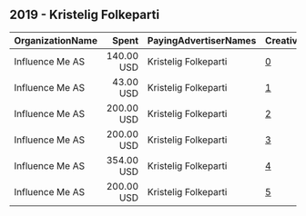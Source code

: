 ## 2019 - Kristelig Folkeparti 
|OrganizationName|Spent|PayingAdvertiserNames|CreativeUrls|Impressions|Genders|AgeBrackets|CountryCodes|BillingAddresses|CandidateBallotInformation|
|:---|---:|:---|:---|---:|:---|:---|:---|:---|:---|
|Influence Me AS|140.00 USD|Kristelig Folkeparti|[0](https://www.snap.com/political-ads/asset/f99da00f2fcae8c93129ba4fcfb9d44a8f294c09c5c81cf99de682ceb1455de5?mediaType=mp4)|76,026||18-25|norway|"Banken,Frosta,7633,NO"||
|Influence Me AS|43.00 USD|Kristelig Folkeparti|[1](https://www.snap.com/political-ads/asset/f1bf6bbdc6b1bec62c5c67de5fb87495bddf62c750ec0c06e0cf2405b61014f7?mediaType=mp4)|5,065||18-25|norway|"Banken,Frosta,7633,NO"||
|Influence Me AS|200.00 USD|Kristelig Folkeparti|[2](https://www.snap.com/political-ads/asset/e17b99af70954575eaa54d5454edc4a850191bbd4e84611ad1a13a7291468d2d?mediaType=mp4)|22,331||18-25|norway|"Banken,Frosta,7633,NO"||
|Influence Me AS|200.00 USD|Kristelig Folkeparti|[3](https://www.snap.com/political-ads/asset/4fa5e8e4c40d89161009a9a43d5f703b4d9e157dcf17ac6cc5a2a822652950b9?mediaType=mp4)|83,242||18-25|norway|"Banken,Frosta,7633,NO"||
|Influence Me AS|354.00 USD|Kristelig Folkeparti|[4](https://www.snap.com/political-ads/asset/e17b99af70954575eaa54d5454edc4a850191bbd4e84611ad1a13a7291468d2d?mediaType=mp4)|169,309||18-25|norway|"Banken,Frosta,7633,NO"||
|Influence Me AS|200.00 USD|Kristelig Folkeparti|[5](https://www.snap.com/political-ads/asset/4cbe988ebb86e0dbfe292e8cf1169b9a75090d3acbca4ca2edf9062650b24a76?mediaType=mp4)|82,781||18-25|norway|"Banken,Frosta,7633,NO"||
